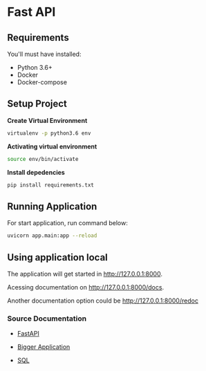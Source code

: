 # Fast API

## Requirements
You'll must have installed:
- Python 3.6+
- Docker
- Docker-compose

## Setup Project

__Create Virtual Environment__
```bash
virtualenv -p python3.6 env 
```

__Activating virtual environment__
```bash
source env/bin/activate 
```
__Install depedencies__
```bash
pip install requirements.txt 
```

## Running Application

For start application, run command below:
```bash
uvicorn app.main:app --reload
```

## Using application local
The application will get started in http://127.0.0.1:8000.  

Acessing documentation on http://127.0.0.1:8000/docs.  

Another documentation option could be
http://127.0.0.1:8000/redoc 

### Source Documentation
- [FastAPI](https://fastapi.tiangolo.com/)

- [Bigger Application](https://fastapi.tiangolo.com/tutorial/bigger-applications/)

- [SQL](https://fastapi.tiangolo.com/tutorial/sql-databases/)